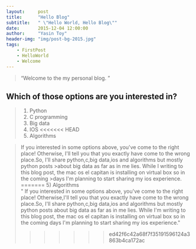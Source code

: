 ```yaml
---
layout:     post
title:      "Hello Blog"
subtitle:   " \"Hello World, Hello Blog\""
date:       2015-12-04 12:00:00
author:     "Yasin Toy"
header-img: "img/post-bg-2015.jpg"
tags:
    - FirstPost
    - HelloWorld
    - Welcome
---
```


> “Welcome to the my personal blog. ”


## Which of those options are you interested in?

> 1) Python
> 2) C programming
> 3) Big data
> 4) IOS
<<<<<<< HEAD
> 5) Algorithms 
 
 
>If you interested in some options above, you've come to the right place! Otherwise,
>I'll tell you that you exactly have come to the wrong place.So, I'll share python,c,big data,ios and algorithms but mostly python posts >about big data as far as in me lies. While I writing to this blog post, the mac os el capitan is installing on virtual box so in the coming >days I'm planning to start sharing my ios experience.
=======
> 5) Algorithms                                                                                                                                                                                                                        
> " If you interested in some options above, you've come to the right place! Otherwise,I'll tell you that you exactly have come to the wrong place.So, I'll share python,c,big data,ios and algorithms but mostly python posts about big data as far as in me lies. While I'm writing to this blog post, the mac os el capitan is installing on virtual box so in the coming days I'm planning to start sharing my ios experience."
>>>>>>> ed42f6c42a68f7f35191596124a3863b4ca172ac







